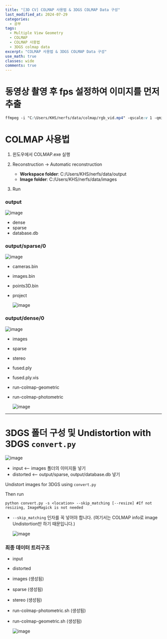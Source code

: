 ```yaml
---
title: "[3D CV] COLMAP 사용법 & 3DGS COLMAP Data 구성"
last_modified_at: 2024-07-29
categories:
  - 공부
tags:
  - Multiple View Geometry
  - COLMAP
  - COLMAP 사용법
  - 3DGS colmap data
excerpt: "COLMAP 사용법 & 3DGS COLMAP Data 구성"
use_math: true
classes: wide
comments: true
---
```


# 동영상 촬영 후 fps 설정하여 이미지를 먼저 추출

```css
ffmpeg -i "C:\Users/KHS/nerfs/data/colmap/rgb_vid.mp4" -qscale:v 1 -qmin 1 -vf "scale=1280:720, fps=1" C:/Users/KHS/nerfs/data/colmap\FaceHS_10_views/images/%04d.jpg
```

# COLMAP 사용법

1. 윈도우에서 COLMAP.exe 실행
2. Reconstruction -> Automatic reconstruction
   
   - **Workspace folder**: C:/Users/KHS/nerfs/data/output
   - **Image folder**: C:/Users/KHS/nerfs/data/images

3. Run

### output

![image](https://github.com/user-attachments/assets/ad85e759-3777-46bd-b862-5c7582a7fb53)

- dense
- sparse
- database.db

### output/sparse/0

![image](https://github.com/user-attachments/assets/019457fc-ca45-40e4-9bdb-055274b4c085)

  - cameras.bin
  - images.bin
  - points3D.bin
  - project

    ![image](https://github.com/user-attachments/assets/3fc17588-64f7-44df-9d21-5e6679446726)


### output/dense/0

![image](https://github.com/user-attachments/assets/252fbbbb-a28f-41d9-be2f-f00d6f854062)

  - images
  - sparse
  - stereo
  - fused.ply
  - fused.ply.vis
  - run-colmap-geometric
  - run-colmap-photometric

    ![image](https://github.com/user-attachments/assets/9ece5936-d0e3-418a-8ecf-c01f0a9af5ac)

------

# 3DGS 폴더 구성 및 Undistortion with 3DGS `convert.py` 

![image](https://github.com/user-attachments/assets/ff579e07-5422-4035-b67f-80b26c6e3e74)

- input <-- images 폴더의 이미지들 넣기
- distorted <-- output/sparse, output/database.db 넣기

Undistort images for 3DGS using `convert.py`

Then run 
```shell
python convert.py -s <location> --skip_matching [--resize] #If not resizing, ImageMagick is not needed
```
- `--skip_matching` 인자를 꼭 넣어야 합니다. (여기서는 COLMAP info로 image Undistortion만 하기 때문입니다.)

  ![image](https://github.com/user-attachments/assets/32847fbe-3e19-4ee1-81a1-646240caafa9)


### 최종 데이터 트리구조
- input 
- distorted
- images (생성됨)
- sparse (생성됨)
- stereo (생성됨)
- run-colmap-photometric.sh (생성됨)
- run-colmap-geometric.sh (생성됨) 

  ![image](https://github.com/user-attachments/assets/4a4eed7d-dff4-4470-9044-0adbd73377dd)


